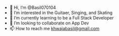 - 👋 Hi, I’m @Basil070104
- 👀 I’m interested in the Guitaer, Singing, and Skating
- 🌱 I’m currently learning to be a Full Stack Developer
- 💞️ I’m looking to collaborate on App Dev
- 📫 How to reach me khwajabasil@gmail.com

<!---
Basil070104/Basil070104 is a ✨ special ✨ repository because its `README.md` (this file) appears on your GitHub profile.
You can click the Preview link to take a look at your changes.
--->
